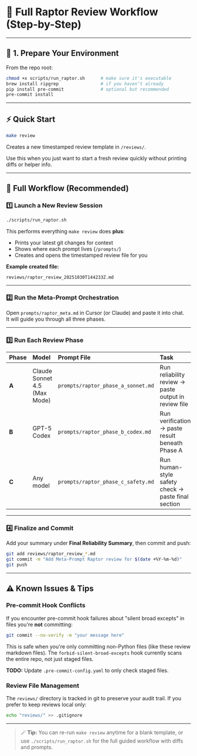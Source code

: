 # 🦖 Full Raptor Review Workflow (Step-by-Step)

---

## 🧩 1. Prepare Your Environment

From the repo root:

```bash
chmod +x scripts/run_raptor.sh      # make sure it's executable
brew install ripgrep                # if you haven’t already
pip install pre-commit              # optional but recommended
pre-commit install
```

---

## ⚡️ Quick Start

```bash
make review
```

Creates a new timestamped review template in `/reviews/`.

Use this when you just want to start a fresh review quickly without printing diffs or helper info.

---

## 🦖 Full Workflow (Recommended)

### 1️⃣ Launch a New Review Session

```bash
./scripts/run_raptor.sh
```

This performs everything `make review` does **plus**:

- Prints your latest git changes for context  
- Shows where each prompt lives (`/prompts/`)  
- Creates and opens the timestamped review file for you  

**Example created file:**

```
reviews/raptor_review_20251030T144233Z.md
```

---

### 2️⃣ Run the Meta-Prompt Orchestration

Open `prompts/raptor_meta.md` in Cursor (or Claude) and paste it into chat.  
It will guide you through all three phases.

---

### 3️⃣ Run Each Review Phase

| Phase | Model | Prompt File | Task |
|:------|:------|:-------------|:-----|
| **A** | Claude Sonnet 4.5 (Max Mode) | `prompts/raptor_phase_a_sonnet.md` | Run reliability review → paste output in review file |
| **B** | GPT-5 Codex | `prompts/raptor_phase_b_codex.md` | Run verification → paste result beneath Phase A |
| **C** | Any model | `prompts/raptor_phase_c_safety.md` | Run human-style safety check → paste final section |

---

### 4️⃣ Finalize and Commit

Add your summary under **Final Reliability Summary**, then commit and push:

```bash
git add reviews/raptor_review_*.md
git commit -m "Add Meta-Prompt Raptor review for $(date +%Y-%m-%d)"
git push
```

---

## ⚠️ Known Issues & Tips

### Pre-commit Hook Conflicts

If you encounter pre-commit hook failures about "silent broad excepts" in files you're **not** committing:

```bash
git commit --no-verify -m "your message here"
```

This is safe when you're only committing non-Python files (like these review markdown files). The `forbid-silent-broad-excepts` hook currently scans the entire repo, not just staged files.

**TODO:** Update `.pre-commit-config.yaml` to only check staged files.

### Review File Management

The `reviews/` directory is tracked in git to preserve your audit trail. If you prefer to keep reviews local only:

```bash
echo "reviews/" >> .gitignore
```

---

> 🪄 **Tip:**
> You can re-run `make review` anytime for a blank template,
> or use `./scripts/run_raptor.sh` for the full guided workflow with diffs and prompts.

